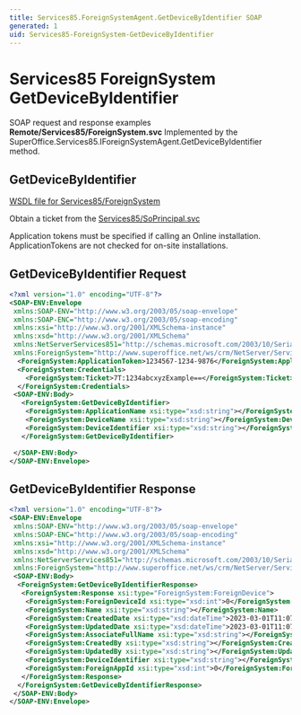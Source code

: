 ```yaml
---
title: Services85.ForeignSystemAgent.GetDeviceByIdentifier SOAP
generated: 1
uid: Services85-ForeignSystem-GetDeviceByIdentifier
---
```


# Services85 ForeignSystem GetDeviceByIdentifier

SOAP request and response examples **Remote/Services85/ForeignSystem.svc**
Implemented by the <see cref="M:SuperOffice.Services85.IForeignSystemAgent.GetDeviceByIdentifier">SuperOffice.Services85.IForeignSystemAgent.GetDeviceByIdentifier</see> method.

## GetDeviceByIdentifier





[WSDL file for Services85/ForeignSystem](../Services85-ForeignSystem.md)

Obtain a ticket from the [Services85/SoPrincipal.svc](../SoPrincipal/index.md)

Application tokens must be specified if calling an Online installation. ApplicationTokens are not checked for on-site installations.

## GetDeviceByIdentifier Request

```xml
<?xml version="1.0" encoding="UTF-8"?>
<SOAP-ENV:Envelope
 xmlns:SOAP-ENV="http://www.w3.org/2003/05/soap-envelope"
 xmlns:SOAP-ENC="http://www.w3.org/2003/05/soap-encoding"
 xmlns:xsi="http://www.w3.org/2001/XMLSchema-instance"
 xmlns:xsd="http://www.w3.org/2001/XMLSchema"
 xmlns:NetServerServices851="http://schemas.microsoft.com/2003/10/Serialization/"
 xmlns:ForeignSystem="http://www.superoffice.net/ws/crm/NetServer/Services85">
  <ForeignSystem:ApplicationToken>1234567-1234-9876</ForeignSystem:ApplicationToken>
  <ForeignSystem:Credentials>
    <ForeignSystem:Ticket>7T:1234abcxyzExample==</ForeignSystem:Ticket>
  </ForeignSystem:Credentials>
 <SOAP-ENV:Body>
   <ForeignSystem:GetDeviceByIdentifier>
    <ForeignSystem:ApplicationName xsi:type="xsd:string"></ForeignSystem:ApplicationName>
    <ForeignSystem:DeviceName xsi:type="xsd:string"></ForeignSystem:DeviceName>
    <ForeignSystem:DeviceIdentifier xsi:type="xsd:string"></ForeignSystem:DeviceIdentifier>
   </ForeignSystem:GetDeviceByIdentifier>

 </SOAP-ENV:Body>
</SOAP-ENV:Envelope>

```


## GetDeviceByIdentifier Response

```xml
<?xml version="1.0" encoding="UTF-8"?>
<SOAP-ENV:Envelope
 xmlns:SOAP-ENV="http://www.w3.org/2003/05/soap-envelope"
 xmlns:SOAP-ENC="http://www.w3.org/2003/05/soap-encoding"
 xmlns:xsi="http://www.w3.org/2001/XMLSchema-instance"
 xmlns:xsd="http://www.w3.org/2001/XMLSchema"
 xmlns:NetServerServices851="http://schemas.microsoft.com/2003/10/Serialization/"
 xmlns:ForeignSystem="http://www.superoffice.net/ws/crm/NetServer/Services85">
 <SOAP-ENV:Body>
  <ForeignSystem:GetDeviceByIdentifierResponse>
   <ForeignSystem:Response xsi:type="ForeignSystem:ForeignDevice">
    <ForeignSystem:ForeignDeviceId xsi:type="xsd:int">0</ForeignSystem:ForeignDeviceId>
    <ForeignSystem:Name xsi:type="xsd:string"></ForeignSystem:Name>
    <ForeignSystem:CreatedDate xsi:type="xsd:dateTime">2023-03-01T11:07:39Z</ForeignSystem:CreatedDate>
    <ForeignSystem:UpdatedDate xsi:type="xsd:dateTime">2023-03-01T11:07:39Z</ForeignSystem:UpdatedDate>
    <ForeignSystem:AssociateFullName xsi:type="xsd:string"></ForeignSystem:AssociateFullName>
    <ForeignSystem:CreatedBy xsi:type="xsd:string"></ForeignSystem:CreatedBy>
    <ForeignSystem:UpdatedBy xsi:type="xsd:string"></ForeignSystem:UpdatedBy>
    <ForeignSystem:DeviceIdentifier xsi:type="xsd:string"></ForeignSystem:DeviceIdentifier>
    <ForeignSystem:ForeignAppId xsi:type="xsd:int">0</ForeignSystem:ForeignAppId>
   </ForeignSystem:Response>
  </ForeignSystem:GetDeviceByIdentifierResponse>
 </SOAP-ENV:Body>
</SOAP-ENV:Envelope>

```

